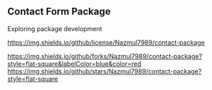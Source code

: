 ## Contact Form Package
Exploring package development

https://img.shields.io/github/license/Nazmul7989/contact-package

https://img.shields.io/github/forks/Nazmul7989/contact-package?style=flat-square&labelColor=blue&color=red
https://img.shields.io/github/stars/Nazmul7989/contact-package?style=flat-square


